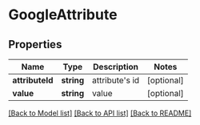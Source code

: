 # GoogleAttribute

## Properties
Name | Type | Description | Notes
------------ | ------------- | ------------- | -------------
**attributeId** | **string** | attribute&#x27;s id | [optional] 
**value** | **string** | value | [optional] 

[[Back to Model list]](../../README.md#documentation-for-models) [[Back to API list]](../../README.md#documentation-for-api-endpoints) [[Back to README]](../../README.md)

